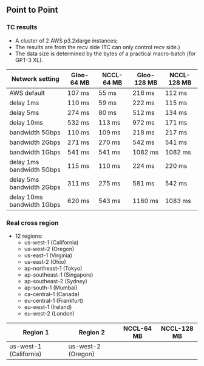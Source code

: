 ## Point to Point

### TC results

- A cluster of 2 AWS p3.2xlarge instances;
- The results are from the recv side (TC can only control recv side.)
- The data size is determined by the bytes of a practical macro-batch (for GPT-3 XL).

| Network setting             | Gloo-64 MB | NCCL-64 MB | Gloo-128 MB | NCCL-128 MB |
|-----------------------------|------------|------------|-------------|-------------|
| AWS default                 | 107 ms     | 55 ms      | 216 ms      | 112 ms      |
| delay 1ms                   | 110 ms     | 59 ms      | 222 ms      | 115 ms      |
| delay 5ms                   | 274 ms     | 80 ms      | 512 ms      | 134 ms      |
| delay 10ms                  | 532 ms     | 113 ms     | 972 ms      | 171 ms      |
| bandwidth 5Gbps             | 110 ms     | 109 ms     | 218 ms      | 217 ms      |
| bandwidth 2Gbps             | 271 ms     | 270 ms     | 542 ms      | 541 ms      |
| bandwidth 1Gbps             | 541 ms     | 541 ms     | 1082 ms     | 1082 ms     |
| delay 1ms  bandwidth 5Gbps  | 115 ms     | 110 ms     | 224 ms      | 220 ms      |
| delay 5ms  bandwidth 2Gbps  | 311 ms     | 275 ms     | 581 ms      | 542 ms      |
| delay 10ms  bandwidth 1Gbps | 620 ms     | 543 ms     | 1160 ms     | 1083 ms     |

### Real cross region 

- 12 regions:
  - us-west-1 (California) 
  - us-west-2 (Oregon)
  - us-east-1 (Virginia) 
  - us-east-2 (Ohio) 
  - ap-northeast-1 (Tokyo)
  - ap-southeast-1 (Singapore)
  - ap-southeast-2 (Sydney)
  - ap-south-1 (Mumbai)
  - ca-central-1 (Canada)
  - eu-central-1 (Frankfurt)
  - eu-west-1 (Ireland)
  - eu-west-2 (London)

| Region 1               | Region 2           | NCCL-64 MB | NCCL-128 MB |
|------------------------|--------------------|------------|-------------|
| us-west-1 (California) | us-west-2 (Oregon) |            |             |

